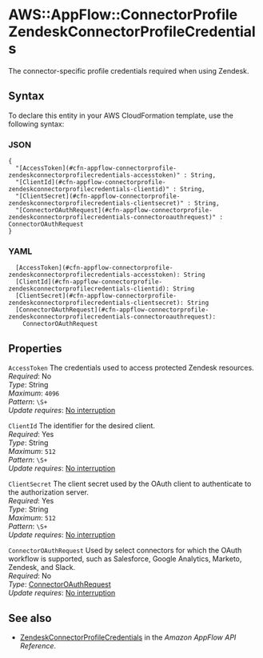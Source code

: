 # AWS::AppFlow::ConnectorProfile ZendeskConnectorProfileCredentials<a name="aws-properties-appflow-connectorprofile-zendeskconnectorprofilecredentials"></a>

 The connector\-specific profile credentials required when using Zendesk\. 

## Syntax<a name="aws-properties-appflow-connectorprofile-zendeskconnectorprofilecredentials-syntax"></a>

To declare this entity in your AWS CloudFormation template, use the following syntax:

### JSON<a name="aws-properties-appflow-connectorprofile-zendeskconnectorprofilecredentials-syntax.json"></a>

```
{
  "[AccessToken](#cfn-appflow-connectorprofile-zendeskconnectorprofilecredentials-accesstoken)" : String,
  "[ClientId](#cfn-appflow-connectorprofile-zendeskconnectorprofilecredentials-clientid)" : String,
  "[ClientSecret](#cfn-appflow-connectorprofile-zendeskconnectorprofilecredentials-clientsecret)" : String,
  "[ConnectorOAuthRequest](#cfn-appflow-connectorprofile-zendeskconnectorprofilecredentials-connectoroauthrequest)" : ConnectorOAuthRequest
}
```

### YAML<a name="aws-properties-appflow-connectorprofile-zendeskconnectorprofilecredentials-syntax.yaml"></a>

```
  [AccessToken](#cfn-appflow-connectorprofile-zendeskconnectorprofilecredentials-accesstoken): String
  [ClientId](#cfn-appflow-connectorprofile-zendeskconnectorprofilecredentials-clientid): String
  [ClientSecret](#cfn-appflow-connectorprofile-zendeskconnectorprofilecredentials-clientsecret): String
  [ConnectorOAuthRequest](#cfn-appflow-connectorprofile-zendeskconnectorprofilecredentials-connectoroauthrequest): 
    ConnectorOAuthRequest
```

## Properties<a name="aws-properties-appflow-connectorprofile-zendeskconnectorprofilecredentials-properties"></a>

`AccessToken`  <a name="cfn-appflow-connectorprofile-zendeskconnectorprofilecredentials-accesstoken"></a>
 The credentials used to access protected Zendesk resources\.   
*Required*: No  
*Type*: String  
*Maximum*: `4096`  
*Pattern*: `\S+`  
*Update requires*: [No interruption](https://docs.aws.amazon.com/AWSCloudFormation/latest/UserGuide/using-cfn-updating-stacks-update-behaviors.html#update-no-interrupt)

`ClientId`  <a name="cfn-appflow-connectorprofile-zendeskconnectorprofilecredentials-clientid"></a>
 The identifier for the desired client\.   
*Required*: Yes  
*Type*: String  
*Maximum*: `512`  
*Pattern*: `\S+`  
*Update requires*: [No interruption](https://docs.aws.amazon.com/AWSCloudFormation/latest/UserGuide/using-cfn-updating-stacks-update-behaviors.html#update-no-interrupt)

`ClientSecret`  <a name="cfn-appflow-connectorprofile-zendeskconnectorprofilecredentials-clientsecret"></a>
 The client secret used by the OAuth client to authenticate to the authorization server\.   
*Required*: Yes  
*Type*: String  
*Maximum*: `512`  
*Pattern*: `\S+`  
*Update requires*: [No interruption](https://docs.aws.amazon.com/AWSCloudFormation/latest/UserGuide/using-cfn-updating-stacks-update-behaviors.html#update-no-interrupt)

`ConnectorOAuthRequest`  <a name="cfn-appflow-connectorprofile-zendeskconnectorprofilecredentials-connectoroauthrequest"></a>
 Used by select connectors for which the OAuth workflow is supported, such as Salesforce, Google Analytics, Marketo, Zendesk, and Slack\.   
*Required*: No  
*Type*: [ConnectorOAuthRequest](aws-properties-appflow-connectorprofile-connectoroauthrequest.md)  
*Update requires*: [No interruption](https://docs.aws.amazon.com/AWSCloudFormation/latest/UserGuide/using-cfn-updating-stacks-update-behaviors.html#update-no-interrupt)

## See also<a name="aws-properties-appflow-connectorprofile-zendeskconnectorprofilecredentials--seealso"></a>
+ [ZendeskConnectorProfileCredentials](https://docs.aws.amazon.com/appflow/1.0/APIReference/API_ZendeskConnectorProfileCredentials.html) in the *Amazon AppFlow API Reference*\.

